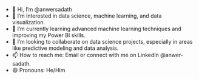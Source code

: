 - 👋 Hi, I’m @anwersadath
- 👀 I’m interested in data science, machine learning, and data visualization.
- 🌱 I’m currently learning advanced machine learning techniques and improving my Power BI skills.
- 💞️ I’m looking to collaborate on data science projects, especially in areas like predictive modeling and data analysis.
- 📫  How to reach me: Email or connect with me on LinkedIn @anwer-sadath.
- 😄 Pronouns: He/Him



<!---
anwersadath/anwersadath is a ✨ special ✨ repository because its `README.md` (this file) appears on your GitHub profile.
You can click the Preview link to take a look at your changes.
--->
